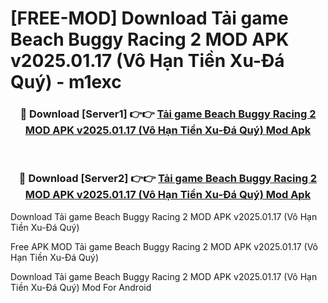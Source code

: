 # [FREE-MOD] Download Tải game Beach Buggy Racing 2 MOD APK v2025.01.17 (Vô Hạn Tiền Xu-Đá Quý) - m1exc


<div align="center">
<h3>🔴 Download [Server1] 👉👉 <a href="https://apk-comot.site?title=Tải_game_Beach_Buggy_Racing_2_MOD_APK_v2025.01.17_(Vô_Hạn_Tiền_Xu-Đá_Quý)">Tải game Beach Buggy Racing 2 MOD APK v2025.01.17 (Vô Hạn Tiền Xu-Đá Quý) Mod Apk</a></h3><br>

<h3>🔴 Download [Server2] 👉👉 <a href="https://apk-comot.site?title=Tải_game_Beach_Buggy_Racing_2_MOD_APK_v2025.01.17_(Vô_Hạn_Tiền_Xu-Đá_Quý)">Tải game Beach Buggy Racing 2 MOD APK v2025.01.17 (Vô Hạn Tiền Xu-Đá Quý) Mod Apk</a></h3>
</div>



Download Tải game Beach Buggy Racing 2 MOD APK v2025.01.17 (Vô Hạn Tiền Xu-Đá Quý) 

Free APK MOD Tải game Beach Buggy Racing 2 MOD APK v2025.01.17 (Vô Hạn Tiền Xu-Đá Quý) 

Download Tải game Beach Buggy Racing 2 MOD APK v2025.01.17 (Vô Hạn Tiền Xu-Đá Quý) Mod For Android
